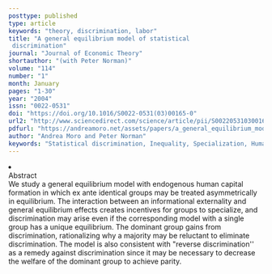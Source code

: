 ```yaml
---
posttype: published
type: article
keywords: "theory, discrimination, labor"
title: "A general equilibrium model of statistical
 discrimination"
journal: "Journal of Economic Theory"
shortauthor: "(with Peter Norman)"
volume: "114"
number: "1"
month: January
pages: "1-30"
year: "2004"
issn: "0022-0531"
doi: "https://doi.org/10.1016/S0022-0531(03)00165-0"
url2: "http://www.sciencedirect.com/science/article/pii/S0022053103001650"
pdfurl: "https://andreamoro.net/assets/papers/a_general_equilibrium_model_of_statistical_discrimination.pdf"
author: "Andrea Moro and Peter Norman"
keywords: "Statistical discrimination, Inequality, Specialization, Human capital"
---
```

<li class='acc_hide'> <div class="title">Abstract</div>
We study a general equilibrium model with endogenous human capital formation
in which ex ante identical groups may be treated asymmetrically in equilibrium. The
interaction between an informational externality and general equilibrium effects creates
incentives for groups to specialize, and discrimination may arise even if the corresponding
model with a single group has a unique equilibrium. The dominant group gains from discrimination,
rationalizing why a majority may be reluctant to eliminate discrimination. The model
is also consistent with "reverse discrimination'' as a remedy against discrimination
since it may be necessary to decrease the welfare of the dominant group to achieve
parity.
</li>
